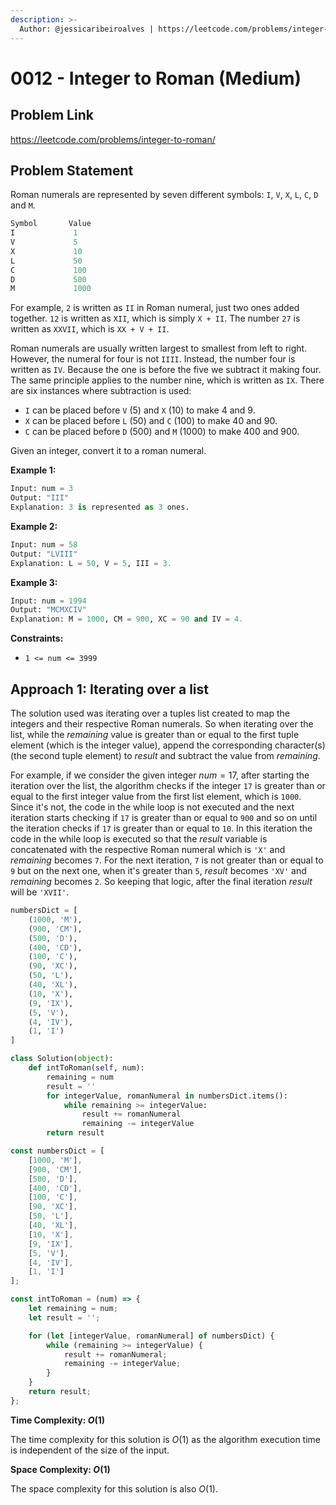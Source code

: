 ```yaml
---
description: >-
  Author: @jessicaribeiroalves | https://leetcode.com/problems/integer-to-roman/
---
```


# 0012 - Integer to Roman (Medium)

## Problem Link

<https://leetcode.com/problems/integer-to-roman/>

## Problem Statement

Roman numerals are represented by seven different symbols: `I`, `V`, `X`, `L`, `C`, `D` and `M`.

```Python
Symbol       Value
I             1
V             5
X             10
L             50
C             100
D             500
M             1000
```

For example, `2` is written as `II` in Roman numeral, just two ones added together. `12` is written as `XII`, which is simply `X + II`. The number `27` is written as `XXVII`, which is `XX + V + II`.

Roman numerals are usually written largest to smallest from left to right. However, the numeral for four is not `IIII`. Instead, the number four is written as `IV`. Because the one is before the five we subtract it making four. The same principle applies to the number nine, which is written as `IX`. There are six instances where subtraction is used:

- `I` can be placed before `V` (5) and `X` (10) to make 4 and 9.
- `X` can be placed before `L` (50) and `C` (100) to make 40 and 90.
- `C` can be placed before `D` (500) and `M` (1000) to make 400 and 900.

Given an integer, convert it to a roman numeral.

**Example 1:**

```Python
Input: num = 3
Output: "III"
Explanation: 3 is represented as 3 ones.
```

**Example 2:**

```Python
Input: num = 58
Output: "LVIII"
Explanation: L = 50, V = 5, III = 3.
```

**Example 3:**

```Python
Input: num = 1994
Output: "MCMXCIV"
Explanation: M = 1000, CM = 900, XC = 90 and IV = 4.
```

**Constraints:**

- `1 <= num <= 3999`

## Approach 1: Iterating over a list

The solution used was iterating over a tuples list created to map the integers and their respective Roman numerals. So when iterating over the list, while the $remaining$ value is greater than or equal to the first tuple element (which is the integer value), append the corresponding character(s) (the second tuple element) to $result$ and subtract the value from $remaining$.

For example, if we consider the given integer $num = 17$, after starting the iteration over the list, the algorithm checks if the integer `17` is greater than or equal to the first integer value from the first list element, which is `1000`. Since it's not, the code in the while loop is not executed and the next iteration starts checking if `17` is greater than or equal to `900` and so on until the iteration checks if `17` is greater than or equal to `10`. In this iteration the code in the while loop is executed so that the $result$ variable is concatenated with the respective Roman numeral which is `'X'` and $remaining$ becomes `7`. For the next iteration, `7` is not greater than or equal to `9` but on the next one, when it's greater than `5`, $result$ becomes `'XV'` and $remaining$ becomes `2`. So keeping that logic, after the final iteration $result$ will be `'XVII'`.

<Tabs>
<TabItem value="py" label="Python">
<SolutionAuthor name="@jessicaribeiroalves"/>

```py
numbersDict = [
    (1000, 'M'),
    (900, 'CM'),
    (500, 'D'),
    (400, 'CD'),
    (100, 'C'),
    (90, 'XC'),
    (50, 'L'),
    (40, 'XL'),
    (10, 'X'),
    (9, 'IX'),
    (5, 'V'),
    (4, 'IV'),
    (1, 'I')
]

class Solution(object):
    def intToRoman(self, num):
        remaining = num
        result = ''
        for integerValue, romanNumeral in numbersDict.items():
            while remaining >= integerValue:
                result += romanNumeral
                remaining -= integerValue
        return result
```

</TabItem>

<TabItem value="js" label="JavaScript">
<SolutionAuthor name="@jessicaribeiroalves"/>

```js
const numbersDict = [
    [1000, 'M'],
    [900, 'CM'],
    [500, 'D'],
    [400, 'CD'],
    [100, 'C'],
    [90, 'XC'],
    [50, 'L'],
    [40, 'XL'],
    [10, 'X'],
    [9, 'IX'],
    [5, 'V'],
    [4, 'IV'],
    [1, 'I']
];

const intToRoman = (num) => {
    let remaining = num;
    let result = '';

    for (let [integerValue, romanNumeral] of numbersDict) {
        while (remaining >= integerValue) {
            result += romanNumeral;
            remaining -= integerValue;
        }
    }
    return result;
};
```

</TabItem>
</Tabs>

**Time Complexity: $O(1)$**

The time complexity for this solution is $O(1)$ as the algorithm execution time is independent of the size of the input.

**Space Complexity: $O(1)$**

The space complexity for this solution is also $O(1)$.
